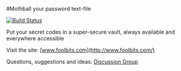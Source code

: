 #Mothball your password text-file

[![Build Status](https://travis-ci.org/lordkada/foolbits.png)](https://travis-ci.org/lordkada/foolbits])

Put your secret codes in a super-secure vault, always available and everywhere accessible

Visit the site: [www.foolbits.com](http://www.foolbits.com/)

Questions, suggestions and ideas: [Discussion Group](https://groups.google.com/forum/#!forum/foolbits)
